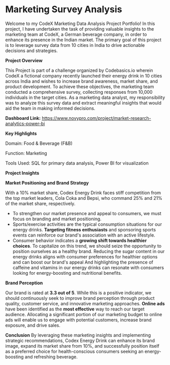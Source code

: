 # Marketing Survey Analysis

Welcome to my CodeX Marketing Data Analysis Project Portfolio! In this project, I have undertaken the task of providing valuable insights to the marketing team at CodeX, a German beverage company, in order to enhance its presence in the Indian market. The primary goal of this project is to leverage survey data from 10 cities in India to drive actionable decisions and strategies.

**Project Overview**

This Project is part of a challenge organized by Codebasics.io wherein CodeX a fictional company recently launched their energy drink in 10 cities across India and wishes to increase brand awareness, market share, and product development. To achieve these objectives, the marketing team conducted a comprehensive survey, collecting responses from 10,000 individuals in the target cities. As a marketing data analyst, my responsibility was to analyze this survey data and extract meaningful insights that would aid the team in making informed decisions.

**Dashboard Link:**  https://www.novypro.com/project/market-research-analytics-power-bi

**Key Highlights**

Domain: Food & Beverage (F&B)

Function: Marketing

Tools Used: SQL for primary data analysis, Power BI for visualization

**Project Insights**

**Market Positioning and Brand Strategy**

With a 10% market share, Codex Energy Drink faces stiff competition from the top market leaders, Cola Coka and Bepsi, who command 25% and 21% of the market share, respectively. 
- To strengthen our market presence and appeal to consumers, we must focus on branding and market positioning.
- Sports/exercise activities are the typical consumption situations for our energy drinks. **Targeting fitness enthusiasts** and sponsoring sports events can reinforce our brand's association with an active lifestyle.
- Consumer behavior indicates a **growing shift towards healthier choices**. To capitalize on this trend, we should seize the opportunity to position ourselves as a healthy brand. Reducing the sugar content in our energy drinks aligns with consumer preferences for healthier options and can boost our brand's appeal And highlighting the presence of caffeine and vitamins in our energy drinks can resonate with consumers looking for energy-boosting and nutritional benefits.

**Brand Perception**

Our brand is rated at **3.3 out of 5**. While this is a positive indicator, we should continuously seek to improve brand perception through product quality, customer service, and innovative marketing approaches.
**Online ads** have been identified as the **most effective** way to reach our target audience. Allocating a significant portion of our marketing budget to online ads will enable us to engage with potential customers, increase brand exposure, and drive sales.


**Conclusion**
By leveraging these marketing insights and implementing strategic recommendations, Codex Energy Drink can enhance its brand image, expand its market share from 10%, and successfully position itself as a preferred choice for health-conscious consumers seeking an energy-boosting and refreshing beverage.
